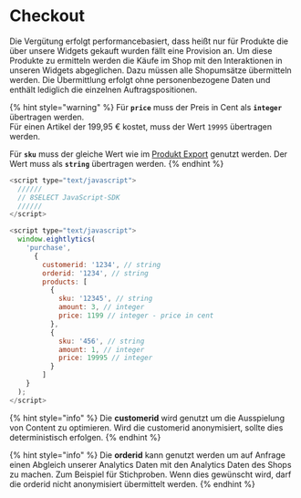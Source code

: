 # Checkout

Die Vergütung erfolgt performancebasiert, dass heißt nur für Produkte die über unsere Widgets gekauft wurden fällt eine Provision an. Um diese Produkte zu ermitteln werden die Käufe im Shop mit den Interaktionen in unseren Widgets abgeglichen. Dazu müssen alle Shopumsätze übermitteln werden. Die Übermittlung erfolgt ohne personenbezogene Daten und enthält lediglich die einzelnen Auftragspositionen.

{% hint style="warning" %}
Für **`price`** muss der Preis in Cent als **`integer`** übertragen werden.  
Für einen Artikel der 199,95 € kostet, muss der Wert `19995` übertragen werden.

Für **`sku`** muss der gleiche Wert wie im [Produkt Export](../produktdaten-uebermitteln/stammdaten/details.md#sku) genutzt werden. Der Wert muss als **`string`** übertragen werden.
{% endhint %}

```javascript
<script type="text/javascript">
  //////
  // 8SELECT JavaScript-SDK
  //////
</script>

<script type="text/javascript">
  window.eightlytics(
    'purchase',
      {
        customerid: '1234', // string
        orderid: '1234', // string
        products: [
          {
            sku: '12345', // string
            amount: 3, // integer
            price: 1199 // integer - price in cent
          },
          {
            sku: '456', // string
            amount: 1, // integer
            price: 19995 // integer
          }
        ]
    }  
  );
</script>
```

{% hint style="info" %}
Die **customerid** wird genutzt um die Ausspielung von Content zu optimieren. Wird die customerid anonymisiert, sollte dies deterministisch erfolgen.
{% endhint %}

{% hint style="info" %}
Die **orderid** kann genutzt werden um auf Anfrage einen Abgleich unserer Analytics Daten mit den Analytics Daten des Shops zu machen. Zum Beispiel für Stichproben. Wenn dies gewünscht wird, darf die orderid nicht anonymisiert übermittelt werden.
{% endhint %}

